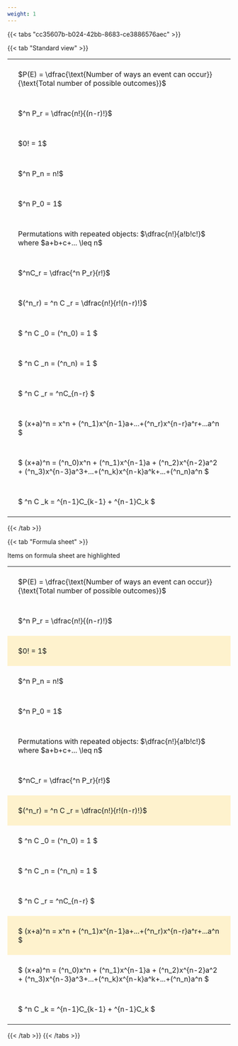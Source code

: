 ```yaml
---
weight: 1
---
```


{{< tabs "cc35607b-b024-42bb-8683-ce3886576aec" >}}

{{< tab "Standard view" >}}

<style type="text/css">
#T_c2449 th.col_heading {
  text-align: left;
  font-size: 1em;
}
#T_c2449 td {
  text-align: left;
  font-size: 1em;
  padding: 1.5em;
}
</style>
<table id="T_c2449">
  <thead>
  </thead>
  <tbody>
    <tr>
      <td id="T_c2449_row0_col0" class="data row0 col0" >$P(E) = \dfrac{\text{Number of ways an event can occur}}{\text{Total number of possible outcomes}}$</td>
    </tr>
    <tr>
      <td id="T_c2449_row1_col0" class="data row1 col0" >$^n P_r = \dfrac{n!}{(n-r)!}$</td>
    </tr>
    <tr>
      <td id="T_c2449_row2_col0" class="data row2 col0" >$0! = 1$</td>
    </tr>
    <tr>
      <td id="T_c2449_row3_col0" class="data row3 col0" >$^n P_n = n!$</td>
    </tr>
    <tr>
      <td id="T_c2449_row4_col0" class="data row4 col0" >$^n P_0 = 1$</td>
    </tr>
    <tr>
      <td id="T_c2449_row5_col0" class="data row5 col0" >Permutations with repeated objects: $\dfrac{n!}{a!b!c!}$ where $a+b+c+... \leq n$</td>
    </tr>
    <tr>
      <td id="T_c2449_row6_col0" class="data row6 col0" >$^nC_r = \dfrac{^n P_r}{r!}$</td>
    </tr>
    <tr>
      <td id="T_c2449_row7_col0" class="data row7 col0" >$(^n_r) = ^n C _r = \dfrac{n!}{r!(n-r)!}$</td>
    </tr>
    <tr>
      <td id="T_c2449_row8_col0" class="data row8 col0" >$ ^n C _0 = (^n_0) = 1 $</td>
    </tr>
    <tr>
      <td id="T_c2449_row9_col0" class="data row9 col0" >$ ^n C _n = (^n_n) = 1 $</td>
    </tr>
    <tr>
      <td id="T_c2449_row10_col0" class="data row10 col0" >$ ^n C _r = ^nC_{n-r} $</td>
    </tr>
    <tr>
      <td id="T_c2449_row11_col0" class="data row11 col0" >$ (x+a)^n = x^n + (^n_1)x^{n-1}a+...+(^n_r)x^{n-r}a^r+...a^n    $</td>
    </tr>
    <tr>
      <td id="T_c2449_row12_col0" class="data row12 col0" >$ (x+a)^n = (^n_0)x^n + (^n_1)x^{n-1}a + (^n_2)x^{n-2}a^2 + (^n_3)x^{n-3}a^3+...+(^n_k)x^{n-k}a^k+...+(^n_n)a^n $</td>
    </tr>
    <tr>
      <td id="T_c2449_row13_col0" class="data row13 col0" >$ ^n C _k = ^{n-1}C_{k-1} + ^{n-1}C_k $</td>
    </tr>
  </tbody>
</table>
{{< /tab >}}

{{< tab "Formula sheet" >}}

Items on formula sheet are highlighted 
<br>
<style type="text/css">
#T_b6c71 th.col_heading {
  text-align: left;
  font-size: 1em;
}
#T_b6c71 td {
  text-align: left;
  font-size: 1em;
  padding: 1.5em;
}
#T_b6c71_row0_col0, #T_b6c71_row1_col0, #T_b6c71_row3_col0, #T_b6c71_row4_col0, #T_b6c71_row5_col0, #T_b6c71_row6_col0, #T_b6c71_row8_col0, #T_b6c71_row9_col0, #T_b6c71_row10_col0, #T_b6c71_row12_col0, #T_b6c71_row13_col0 {
  background-color: rgba(0,0,0,0);
}
#T_b6c71_row2_col0, #T_b6c71_row7_col0, #T_b6c71_row11_col0 {
  background-color: rgba(255,194,10, 0.2);
}
</style>
<table id="T_b6c71">
  <thead>
  </thead>
  <tbody>
    <tr>
      <td id="T_b6c71_row0_col0" class="data row0 col0" >$P(E) = \dfrac{\text{Number of ways an event can occur}}{\text{Total number of possible outcomes}}$</td>
    </tr>
    <tr>
      <td id="T_b6c71_row1_col0" class="data row1 col0" >$^n P_r = \dfrac{n!}{(n-r)!}$</td>
    </tr>
    <tr>
      <td id="T_b6c71_row2_col0" class="data row2 col0" >$0! = 1$</td>
    </tr>
    <tr>
      <td id="T_b6c71_row3_col0" class="data row3 col0" >$^n P_n = n!$</td>
    </tr>
    <tr>
      <td id="T_b6c71_row4_col0" class="data row4 col0" >$^n P_0 = 1$</td>
    </tr>
    <tr>
      <td id="T_b6c71_row5_col0" class="data row5 col0" >Permutations with repeated objects: $\dfrac{n!}{a!b!c!}$ where $a+b+c+... \leq n$</td>
    </tr>
    <tr>
      <td id="T_b6c71_row6_col0" class="data row6 col0" >$^nC_r = \dfrac{^n P_r}{r!}$</td>
    </tr>
    <tr>
      <td id="T_b6c71_row7_col0" class="data row7 col0" >$(^n_r) = ^n C _r = \dfrac{n!}{r!(n-r)!}$</td>
    </tr>
    <tr>
      <td id="T_b6c71_row8_col0" class="data row8 col0" >$ ^n C _0 = (^n_0) = 1 $</td>
    </tr>
    <tr>
      <td id="T_b6c71_row9_col0" class="data row9 col0" >$ ^n C _n = (^n_n) = 1 $</td>
    </tr>
    <tr>
      <td id="T_b6c71_row10_col0" class="data row10 col0" >$ ^n C _r = ^nC_{n-r} $</td>
    </tr>
    <tr>
      <td id="T_b6c71_row11_col0" class="data row11 col0" >$ (x+a)^n = x^n + (^n_1)x^{n-1}a+...+(^n_r)x^{n-r}a^r+...a^n    $</td>
    </tr>
    <tr>
      <td id="T_b6c71_row12_col0" class="data row12 col0" >$ (x+a)^n = (^n_0)x^n + (^n_1)x^{n-1}a + (^n_2)x^{n-2}a^2 + (^n_3)x^{n-3}a^3+...+(^n_k)x^{n-k}a^k+...+(^n_n)a^n $</td>
    </tr>
    <tr>
      <td id="T_b6c71_row13_col0" class="data row13 col0" >$ ^n C _k = ^{n-1}C_{k-1} + ^{n-1}C_k $</td>
    </tr>
  </tbody>
</table>
{{< /tab >}}
{{< /tabs >}}
